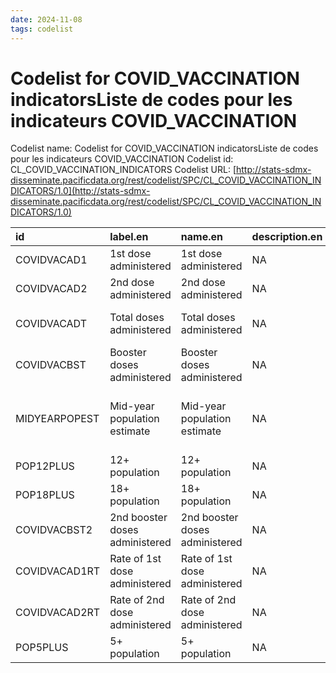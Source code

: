 ```yaml
---
date: 2024-11-08
tags: codelist
---
```


# Codelist for COVID_VACCINATION indicatorsListe de codes pour les indicateurs COVID_VACCINATION

Codelist name: Codelist for COVID_VACCINATION indicatorsListe de codes pour les indicateurs COVID_VACCINATION
Codelist id: CL_COVID_VACCINATION_INDICATORS
Codelist URL: [http://stats-sdmx-disseminate.pacificdata.org/rest/codelist/SPC/CL_COVID_VACCINATION_INDICATORS/1.0](http://stats-sdmx-disseminate.pacificdata.org/rest/codelist/SPC/CL_COVID_VACCINATION_INDICATORS/1.0)

|id            |label.en                       |name.en                        |description.en |label.fr                                      |name.fr                                       |description.fr |
|:-------------|:------------------------------|:------------------------------|:--------------|:---------------------------------------------|:---------------------------------------------|:--------------|
|COVIDVACAD1   |1st dose administered          |1st dose administered          |NA             |1ère dose administrée                         |1ère dose administrée                         |NA             |
|COVIDVACAD2   |2nd dose administered          |2nd dose administered          |NA             |2ème dose administrée                         |2ème dose administrée                         |NA             |
|COVIDVACADT   |Total doses administered       |Total doses administered       |NA             |Doses totales administrées                    |Doses totales administrées                    |NA             |
|COVIDVACBST   |Booster doses administered     |Booster doses administered     |NA             |Doses de rappel administrées                  |Doses de rappel administrées                  |NA             |
|MIDYEARPOPEST |Mid-year population estimate   |Mid-year population estimate   |NA             |Estimation de la population en milieu d'année |Estimation de la population en milieu d'année |NA             |
|POP12PLUS     |12+ population                 |12+ population                 |NA             |Population 12+                                |Population 12+                                |NA             |
|POP18PLUS     |18+ population                 |18+ population                 |NA             |Population 18+                                |Population 18+                                |NA             |
|COVIDVACBST2  |2nd booster doses administered |2nd booster doses administered |NA             |2ème doses de rappel administrées             |2ème doses de rappel administrées             |NA             |
|COVIDVACAD1RT |Rate of 1st dose administered  |Rate of 1st dose administered  |NA             |Taux de 1ère dose administrée                 |Taux de 1ère dose administrée                 |NA             |
|COVIDVACAD2RT |Rate of 2nd dose administered  |Rate of 2nd dose administered  |NA             |Taux de 2e dose administrée                   |Taux de 2e dose administrée                   |NA             |
|POP5PLUS      |5+ population                  |5+ population                  |NA             |Population 5+                                 |Population 5+                                 |NA             |
